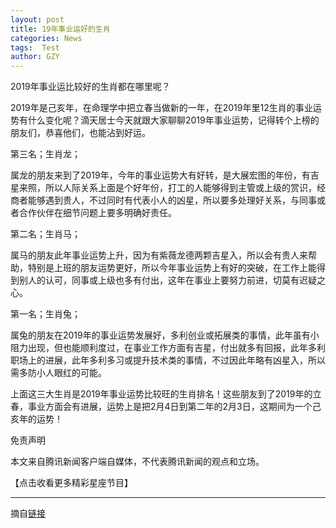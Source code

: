 ```yaml
---
layout: post
title: 19年事业运好的生肖
categories: News
tags:  Test
author: GZY
---
```


2019年事业运比较好的生肖都在哪里呢？

2019年是己亥年，在命理学中把立春当做新的一年，在2019年里12生肖的事业运势有什么变化呢？滴天居士今天就跟大家聊聊2019年事业运势，记得转个上榜的朋友们，恭喜他们，也能沾到好运。

第三名；生肖龙；

属龙的朋友来到了2019年，今年的事业运势大有好转，是大展宏图的年份，有吉星来照，所以人际关系上面是个好年份，打工的人能够得到主管或上级的赏识，经商者能够遇到贵人，不过同时有代表小人的凶星，所以要多处理好关系，与同事或者合作伙伴在细节问题上要多明确好责任。

第二名；生肖马；

属马的朋友此年事业运势上升，因为有紫薇龙德两颗吉星入，所以会有贵人来帮助，特别是上班的朋友运势更好，所以今年事业运势上有好的突破，在工作上能得到别人的认可，同事或上级也多有付出，这年在事业上要努力前进，切莫有迟疑之心。

第一名；生肖兔；

属兔的朋友在2019年的事业运势发展好，多利创业或拓展类的事情，此年虽有小阻力出现，但也能顺利度过，在事业工作方面有吉星，付出就多有回报，此年多利职场上的进展，此年多利多习或提升技术类的事情，不过因此年略有凶星入，所以需多防小人眼红的可能。

上面这三大生肖是2019年事业运势比较旺的生肖排名！这些朋友到了2019年的立春，事业方面会有进展，运势上是把2月4日到第二年的2月3日，这期间为一个己亥年的运势！

免责声明

本文来自腾讯新闻客户端自媒体，不代表腾讯新闻的观点和立场。

【点击收看更多精彩星座节目】

*****

摘自[链接](http://astro.fashion.qq.com/a/20181109/012703.htm)